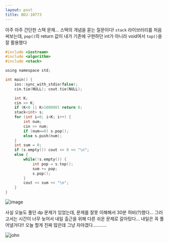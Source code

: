 ```yaml
---
layout: post
title: BOJ-10773
---
```


아주 아주 간단한 스택 문제... 스택의 개념을 묻는 질문이다! `stack` 라이브러리를 처음 써보는데, `pop()`의 return 값이 내가 기존에 구현하던 int가 아니라 void여서 `top()`을 잘 활용했다

``` c
#include <iostream>
#include <algorithm>
#include <stack>

using namespace std;

int main() {
    ios::sync_with_stdio(false);
    cin.tie(NULL); cout.tie(NULL);

    int K;
    cin >> K;
    if (K<0 || K>100000) return 0;
    stack<int> s;
    for (int i=0; i<K; i++) {
        int num;
        cin >> num;
        if (num==0) s.pop();
        else s.push(num);        
    }
    int sum = 0;
    if (s.empty()) cout << 0 << "\n";
    else {
        while(!s.empty()) {
            int pop = s.top();
            sum += pop;
            s.pop();
        }
        cout << sum << "\n";
    } 
}
```
![image](https://user-images.githubusercontent.com/37402072/124495709-69fe5880-ddf3-11eb-8171-60981b632dba.png)

사실 오늘도 풀던 dp 문제가 있었는데, 문제를 잘못 이해해서 30분 허비(?)했다... 그러고서는 시간이 너무 늦어서 내일 출근을 위해 다른 쉬운 문제로 갈아탔다... 내일은 꼭 풀어낼거다!! 오늘 할게 진짜 많은데 그냥 자야겠다........... 

![john](https://pics.me.me/be-like-john-is-is-john-john-has-3-papers-27914524.png)
